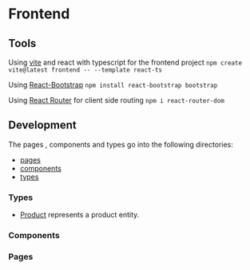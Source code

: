# Frontend
## Tools
Using [vite](https://vitejs.dev/guide/) and react with typescript  for the frontend project
`npm create vite@latest frontend -- --template react-ts`

Using [React-Bootstrap](https://react-bootstrap.github.io/docs/getting-started/introduction)
`npm install react-bootstrap bootstrap`

Using [React Router](https://reactrouter.com/en/main/start/overview) for client side routing
`npm i react-router-dom`



## Development

The pages , components and types go into the following directories:
- [pages](frontend\src\pages)
- [components](frontend/src/components)
- [types](frontend/src/types)

### Types
- [Product](frontend/src/types/Product.ts) represents a product entity.

### Components

### Pages